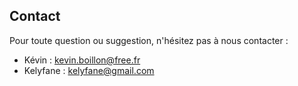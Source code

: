 ## Contact

Pour toute question ou suggestion, n'hésitez pas à nous contacter :

- Kévin : [kevin.boillon@free.fr](mailto:kevin.boillon@free.fr)
- Kelyfane : [kelyfane@gmail.com](mailto:kelyfane@gmail.com)